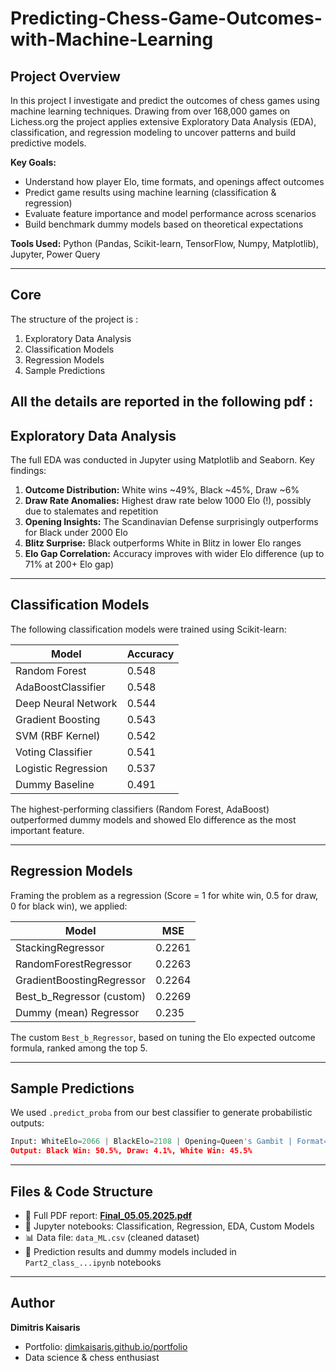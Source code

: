 # Predicting-Chess-Game-Outcomes-with-Machine-Learning

## Project Overview  
In this project I investigate and predict the outcomes of chess games using machine learning techniques. Drawing from over 168,000 games on Lichess.org  the project applies extensive Exploratory Data Analysis (EDA), classification, and regression modeling to uncover patterns and build predictive models.

**Key Goals:**  
- Understand how player Elo, time formats, and openings affect outcomes  
- Predict game results using machine learning (classification & regression)  
- Evaluate feature importance and model performance across scenarios  
- Build benchmark dummy models based on theoretical expectations  

**Tools Used:** Python (Pandas, Scikit-learn, TensorFlow, Numpy, Matplotlib), Jupyter, Power Query

---

## Core 
The structure of the project is : 
1. Exploratory Data Analysis   
2. Classification Models 
3. Regression Models
4. Sample Predictions

All the details are reported in the following pdf : 
---

## Exploratory Data Analysis  
The full EDA was conducted in Jupyter using Matplotlib and Seaborn. Key findings:

1. **Outcome Distribution:** White wins ~49%, Black ~45%, Draw ~6%  
2. **Draw Rate Anomalies:** Highest draw rate below 1000 Elo (!), possibly due to stalemates and repetition  
3. **Opening Insights:** The Scandinavian Defense surprisingly outperforms for Black under 2000 Elo  
4. **Blitz Surprise:** Black outperforms White in Blitz in lower Elo ranges  
5. **Elo Gap Correlation:** Accuracy improves with wider Elo difference (up to 71% at 200+ Elo gap)

---

## Classification Models  
The following classification models were trained using Scikit-learn:

| Model                  | Accuracy |
|------------------------|----------|
| Random Forest          | 0.548    |
| AdaBoostClassifier     | 0.548    |
| Deep Neural Network    | 0.544    |
| Gradient Boosting      | 0.543    |
| SVM (RBF Kernel)       | 0.542    |
| Voting Classifier      | 0.541    |
| Logistic Regression    | 0.537    |
| Dummy Baseline         | 0.491    |

The highest-performing classifiers (Random Forest, AdaBoost) outperformed dummy models and showed Elo difference as the most important feature.

---

## Regression Models  
Framing the problem as a regression (Score = 1 for white win, 0.5 for draw, 0 for black win), we applied:

| Model                     | MSE     |
|---------------------------|---------|
| StackingRegressor         | 0.2261  |
| RandomForestRegressor     | 0.2263  |
| GradientBoostingRegressor | 0.2264  |
| Best_b_Regressor (custom) | 0.2269  |
| Dummy (mean) Regressor    | 0.235   |

The custom `Best_b_Regressor`, based on tuning the Elo expected outcome formula, ranked among the top 5.

---

## Sample Predictions  
We used `.predict_proba` from our best classifier to generate probabilistic outputs:

```python
Input: WhiteElo=2066 | BlackElo=2108 | Opening=Queen's Gambit | Format=Bullet
Output: Black Win: 50.5%, Draw: 4.1%, White Win: 45.5%
```

---


## Files & Code Structure  
- 📄 Full PDF report: **[Final_05.05.2025.pdf](./Final_05.05.2025.pdf)**  
- 📁 Jupyter notebooks: Classification, Regression, EDA, Custom Models  
- 📊 Data file: `data_ML.csv` (cleaned dataset)  
- 📘 Prediction results and dummy models included in `Part2_class_...ipynb` notebooks  

---

## Author  
**Dimitris Kaisaris**  
- Portfolio: [dimkaisaris.github.io/portfolio](https://dimkaisaris.github.io/portfolio)  
- Data science & chess enthusiast  
